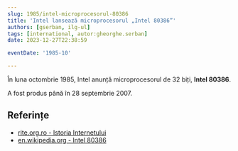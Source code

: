 ```yaml
---
slug: 1985/intel-microprocesorul-80386
title: 'Intel lansează microprocesorul „Intel 80386”'
authors: [gserban, ilg-ul]
tags: [international, autor:gheorghe.serban]
date: 2023-12-27T22:38:59

eventDate: '1985-10'

---
```


În luna octombrie 1985, Intel anunță microprocesorul de 32 biți, **Intel 80386**.

<!-- truncate -->

A fost produs până în 28 septembrie 2007.

## Referințe

- [rite.org.ro - Istoria Internetului](https://rite.org.ro/istoria-internetului/)
- [en.wikipedia.org - Intel 80386](https://en.wikipedia.org/wiki/I386)
